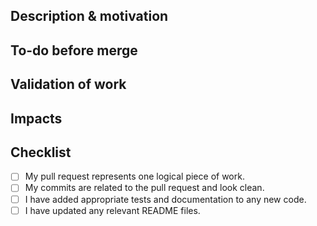 <!---

Provide a short summary in the Title above. Examples of good PR titles:

* "[Backend] Feature: add so-and-so models"

* "[Frontend] Fix: Disappearing Boxes on User page"

* "[Data] Update: Modify Users schema"

-->

## Description & motivation

<!---

Describe your changes, and why you're making them. Is this linked to an open

ticket, or another pull request? Link it here. Include any acceptance criteria

or particular items a reviewer should look out for.

-->

## To-do before merge

<!---

(Optional -- remove this section if not needed)

Include any notes about things that need to happen before this PR is merged, e.g.:

- [ ] Change the base branch

- [ ] Update dbt Cloud jobs

- [ ] Ensure PR #56 is merged

-->

## Validation of work

<!---

Include any output that confirms that the code does what is expected.

-->

## Impacts

<!---

Include this section if your changes will impact other people / other sections of the project. 

Link any related documents, resources, or instructions for merge if any.

-->

## Checklist

<!---

This checklist is mostly useful as a reminder of small things that can easily be

forgotten – it is meant as a helpful tool rather than hoops to jump through.

Put an `x` in all the items that apply, make notes next to any that haven't been

addressed, and remove any items that are not relevant to this PR.

-->

- [ ] My pull request represents one logical piece of work.
- [ ] My commits are related to the pull request and look clean.
- [ ] I have added appropriate tests and documentation to any new code.
- [ ] I have updated any relevant README files.